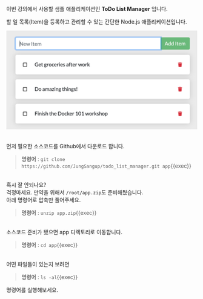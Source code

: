 
이번 강의에서 사용할 샘플 애플리케이션인 **ToDo List  Manager** 입니다.

할 일 목록(Item)을  등록하고 관리할 수 있는 간단한 Node.js 애플리케이션입니다.


<img src="./assets/todo-list-sample.png" alt="ToDo List App." style="zoom:50%;" />

​     
먼저 필요한 소스코드를 Github에서 다운로드 합니다.

> **명령어** : `git clone https://github.com/JungSangup/todo_list_manager.git app`{{exec}}

​     
혹시 잘 안되나요?  
걱정마세요. 만약을 위해서 `/root/app.zip`도 준비해뒀습니다.  
아래 명령어로 압축만 풀어주세요.

> **명령어** : `unzip app.zip`{{exec}}

​     
소스코드 준비가 됐으면 app 디렉토리로 이동합니다.

> **명령어** : `cd app`{{exec}}

​     
어떤 파일들이 있는지 보려면

> **명령어** : `ls -al`{{exec}}

명령어를 실행해보세요.
